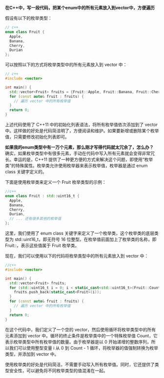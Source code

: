  **在C++中，写一段代码，把某个enum中的所有元素放入到vector中，方便遍历**

假设有以下的枚举类型：

```cpp
// c++
enum class Fruit {
  Apple,
  Banana,
  Cherry,
  Durian
};
```

可以按照以下的方式将枚举类型中的所有元素放入到 vector 中：

```cpp
// c++
#include <vector>

int main() {
  std::vector<Fruit> fruits = {Fruit::Apple, Fruit::Banana, Fruit::Cherry, Fruit::Durian};
  for (const auto& fruit : fruits) {
    // 遍历 vector 中的所有枚举值
  }
  return 0;
}
```

上述代码使用了 C++11 中的初始化列表语法，将所有枚举值依次添加到了 vector 中。这样做的好处是代码简洁明了，方便阅读和维护。如果要新增或删除某个枚举值，只需要修改初始化列表即可。





**如果我的enum类型中有一万个元素，那么刚才写得代码就太冗余了，怎么办？**
确实，如果枚举类型中有很多元素，手动在代码中写入所有元素就会变得非常冗长。幸运的是，C++11 提供了一种更方便的方式来解决这个问题，即使用“枚举类”的特殊属性。枚举类允许使用枚举器来表示枚举值，枚举器是通过 enum class 关键字定义的。

下面是使用枚举类来定义一个 Fruit 枚举类型的示例：

```cpp
//c++
enum class Fruit : std::uint16_t {
  Apple,
  Banana,
  Cherry,
  Durian,
  // ... 还有很多其他的枚举值
};
```
这里，我们使用了 enum class 关键字来定义了一个枚举类，这个枚举类的底层类型为 std::uint16_t，即无符号 16 位整型。在枚举值前面加上了枚举类的名称，即 Fruit::，表示这些值属于 Fruit 枚举类。

现在，我们可以使用以下的代码将枚举类型中的所有元素放入到 vector 中：
```cpp
//c++
#include <vector>

int main() {
  std::vector<Fruit> fruits;
  for (std::uint16_t i = 0; i < static_cast<std::uint16_t>(Fruit::Count); ++i) {
    fruits.push_back(static_cast<Fruit>(i));
  }
  for (const auto& fruit : fruits) {
    // 遍历 vector 中的所有枚举值
  }
  return 0;
}
```
在这个代码中，我们定义了一个空的 vector，然后使用循环将枚举类型中的所有元素添加到 vector 中。循环的终止条件是枚举类中的一个特殊枚举值 Count，它表示枚举类型中所有枚举值的数量。由于枚举器是以 0 开始递增的整数序列，所以我们可以使用整型变量 i 从 0 到 Count - 1 循环，将枚举器的值强制转换为枚举类型，并添加到 vector 中。

使用枚举类的好处是代码简洁，不需要手动写入所有枚举值。同时，它还提供了类型安全性，可以避免将不同枚举类型的值混淆在一起。
